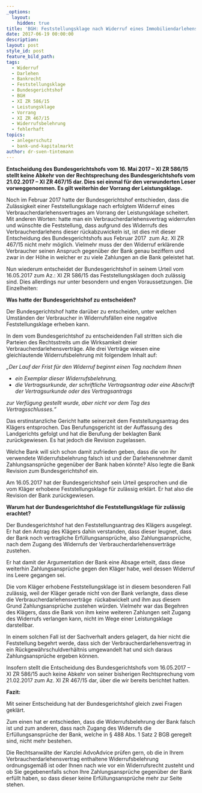 ```yaml
---
_options:
  layout:
    hidden: true
title: 'BGH: Feststellungsklage nach Widerruf eines Immobiliendarlehens nun unter bestimmten Voraussetzungen doch möglich'
date: 2017-06-19 00:00:00
description:
layout: post
style_id: post
feature_bild_path:
tags:
  - Widerruf
  - Darlehen
  - Bankrecht
  - Feststellungsklage
  - Bundesgerichtshof
  - BGH
  - XI ZR 586/15
  - Leistungsklage
  - Vorrang
  - XI ZR 467/15
  - Widerrufsbelehrung
  - fehlerhaft
topics:
  - anlegerschutz
  - bank-und-kapitalmarkt
author: dr-sven-tintemann
---
```



**Entscheidung des Bundesgerichtshofs vom 16. Mai 2017 – XI ZR 586/15 stellt keine Abkehr von der Rechtsprechung des Bundesgerichtshofs vom 21.02.2017 – XI ZR 467/15 dar. Dies sei einmal für den verwunderten Leser vorweggenommen. Es gilt weiterhin der Vorrang der Leistungsklage.**

Noch im Februar 2017 hatte der Bundesgerichtshof entschieden, dass die Zulässigkeit einer Feststellungsklage nach erfolgtem Widerruf eines Verbraucherdarlehensvertrages am Vorrang der Leistungsklage scheitert. Mit anderen Worten: hatte man ein Verbraucherdarlehensvertrag widerrufen und wünschte die Feststellung, dass aufgrund des Widerrufs des Verbraucherdarlehens dieser rückabzuwickeln ist, ist dies mit dieser Entscheidung des Bundesgerichtshofs aus Februar 2017  zum Az. XI ZR 467/15 nicht mehr möglich. Vielmehr muss der den Widerruf erklärende Verbraucher seinen Anspruch gegenüber der Bank genau beziffern und zwar in der Höhe in welcher er zu viele Zahlungen an die Bank geleistet hat.

Nun wiederum entscheidet der Bundesgerichtshof in seinem Urteil vom 16.05.2017 zum Az.: XI ZR 586/15 das Feststellungsklagen doch zulässig sind. Dies allerdings nur unter besondern und engen Voraussetzungen. Die Einzelheiten:

**Was hatte der Bundesgerichtshof zu entscheiden?**

Der Bundesgerichtshof hatte darüber zu entscheiden, unter welchen Umständen der Verbraucher in Widerrufsfällen eine negative Feststellungsklage erheben kann.

In dem vom Bundesgerichtshof zu entscheidenden Fall stritten sich die Parteien des Rechtsstreits um die Wirksamkeit dreier Verbraucherdarlehensverträge. Alle drei Verträge wiesen eine gleichlautende Widerrufsbelehrung mit folgendem Inhalt auf:

*„Der Lauf der Frist für den Widerruf beginnt einen Tag nachdem Ihnen*

* *ein Exemplar dieser Widerrufsbelehrung,*
* *die Vertragsurkunde, der schriftliche Vertragsantrag oder eine Abschrift der Vertragsurkunde oder des Vertragsantrags*

*zur Verfügung gestellt wurde, aber nicht vor dem Tag des Vertragsschlusses.“*

Das erstinstanzliche Gericht hatte seinerzeit dem Feststellungsantrag des Klägers entsprochen. Das Berufungsgericht ist der Auffassung des Landgerichts gefolgt und hat die Berufung der beklagten Bank zurückgewiesen. Es hat jedoch die Revision zugelassen.

Welche Bank will sich schon damit zufrieden geben, dass die von ihr verwendete Widerrufsbelehrung falsch ist und der Darlehensnehmer damit Zahlungsansprüche gegenüber der Bank haben könnte? Also legte die Bank Revision zum Bundesgerichtshof ein.

Am 16.05.2017 hat der Bundesgerichtshof sein Urteil gesprochen und die vom Kläger erhobene Feststellungsklage für zulässig erklärt. Er hat also die Revision der Bank zurückgewiesen.

**Warum hat der Bundesgerichtshof die Feststellungsklage für zulässig erachtet?**

Der Bundesgerichtshof hat den Feststellungsantrag des Klägers ausgelegt. Er hat den Antrag des Klägers dahin verstanden, dass dieser leugnet, dass der Bank noch vertragliche Erfüllungsansprüche, also Zahlungsansprüche, nach dem Zugang des Widerrufs der Verbraucherdarlehensverträge zustehen.

Er hat damit der Argumentation der Bank eine Absage erteilt, dass diese weiterhin Zahlungsansprüche gegen den Kläger habe, weil dessen Widerruf ins Leere gegangen sei.

Die vom Kläger erhobene Feststellungsklage ist in diesem besonderen Fall zulässig, weil der Kläger gerade nicht von der Bank verlangte, dass diese die Verbraucherdarlehensverträge  rückabwickelt und ihm aus diesem Grund Zahlungsansprüche zustehen würden. Vielmehr war das Begehren des Klägers, dass die Bank von ihm keine weiteren Zahlungen seit Zugang des Widerrufs verlangen kann, nicht im Wege einer Leistungsklage darstellbar.

In einem solchen Fall ist der Sachverhalt anders gelagert, da hier nicht die Feststellung begehrt werde, dass sich der Verbraucherdarlehensvertrag in ein Rückgewährschuldverhältnis umgewandelt hat und sich daraus Zahlungsansprüche ergeben können.

Insofern stellt die Entscheidung des Bundesgerichtshofs vom 16.05.2017 – XI ZR 586/15 auch keine Abkehr von seiner bisherigen Rechtsprechung vom 21.02.2017 zum Az. XI ZR 467/15 dar, über die wir bereits berichtet hatten.

**Fazit:**

Mit seiner Entscheidung hat der Bundesgerichtshof gleich zwei Fragen geklärt.

Zum einen hat er entschieden, dass die Widerrufsbelehrung der Bank falsch ist und zum anderen, dass nach Zugang des Widerrufs die Erfüllungsansprüche der Bank, welche in § 488 Abs. 1 Satz 2 BGB geregelt sind, nicht mehr bestehen.

Die Rechtsanwälte der Kanzlei AdvoAdvice prüfen gern, ob die in Ihrem Verbraucherdarlehensvertrag enthaltene Widerrufsbelehrung ordnungsgemäß ist oder Ihnen nach wie vor ein Widerrufsrecht zusteht und ob Sie gegebenenfalls schon Ihre Zahlungsansprüche gegenüber der Bank erfüllt haben, so dass dieser keine Erfüllungsansprüche mehr zur Seite stehen.